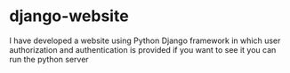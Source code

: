 # django-website
I have developed a website using Python Django framework in which user authorization and authentication is provided if you want to see it you can run the python server
